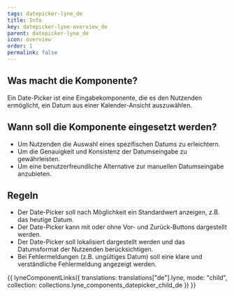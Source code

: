```yaml
---
tags: datepicker-lyne_de
title: Info
key: datepicker-lyne-overview_de
parent: datepicker-lyne_de
icon: overview
order: 1
permalink: false
---
```


## Was macht die Komponente?
Ein Date-Picker ist eine Eingabekomponente, die es den Nutzenden ermöglicht, ein Datum aus einer Kalender-Ansicht auszuwählen.

## Wann soll die Komponente eingesetzt werden?
* Um Nutzenden die Auswahl eines spezifischen Datums zu erleichtern.
* Um die Genauigkeit und Konsistenz der Datumseingabe zu gewährleisten.
* Um eine benutzerfreundliche Alternative zur manuellen Datumseingabe anzubieten.

## Regeln
* Der Date-Picker soll nach Möglichkeit ein Standardwert anzeigen, z.B. das heutige Datum.
* Der Date-Picker kann mit oder ohne Vor- und Zurück-Buttons dargestellt werden.
* Der Date-Picker soll lokalisiert dargestellt werden und das Datumsformat der Nutzenden berücksichtigen.
* Bei Fehlermeldungen (z.B. ungültiges Datum) soll eine klare und verständliche Fehlermeldung angezeigt werden.

{{ lyneComponentLinks({
  translations: translations["de"].lyne,
  mode: "child",
  collection: collections.lyne_components_datepicker_child_de
}) }}
